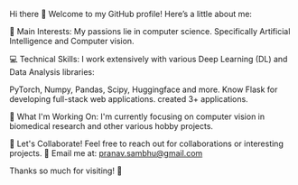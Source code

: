 Hi there 👋
Welcome to my GitHub profile! Here’s a little about me:

🎯 Main Interests:
My passions lie in computer science. Specifically Artificial Intelligence and Computer vision.

💻 Technical Skills:
I work extensively with various Deep Learning (DL) and Data Analysis libraries:

PyTorch, Numpy, Pandas, Scipy, Huggingface and more.
Know Flask for developing full-stack web applications. created 3+ applications.

🔭 What I'm Working On:
I'm currently focusing on computer vision in biomedical research and other various hobby projects.

🤝 Let's Collaborate!
Feel free to reach out for collaborations or interesting projects.
📧 Email me at: pranav.sambhu@gmail.com

Thanks so much for visiting! 🚀

